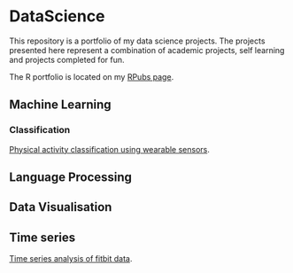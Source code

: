 # DataScience


This repository is a portfolio of my data science projects. The projects presented here represent a combination of academic projects, self learning and projects completed for fun. 


The R portfolio is located on my [RPubs page](https://rpubs.com/rudriscube).


## Machine Learning





### Classification 

[Physical activity classification using wearable sensors](https://github.com/RJODRISCOLL/Classification-of-physical-activity-).






## Language Processing 




 
## Data Visualisation 



## Time series 
 [Time series analysis of fitbit data](https://github.com/RJODRISCOLL/FB-time-series).

